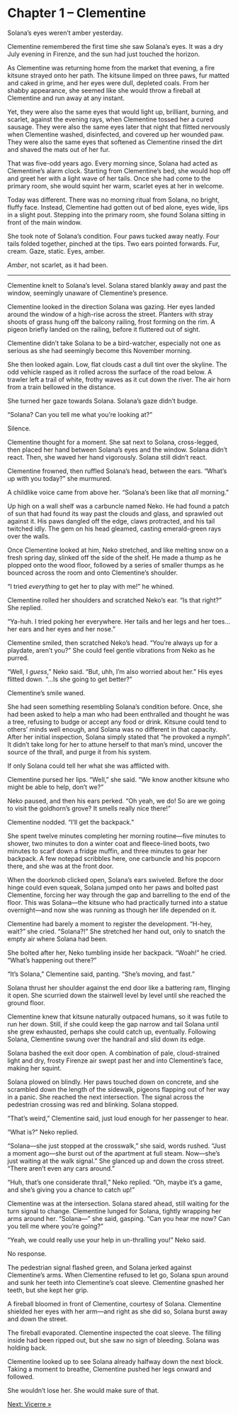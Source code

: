 # Chapter 1 – Clementine

Solana’s eyes weren’t amber yesterday.

Clementine remembered the first time she saw Solana’s eyes. It was a dry July evening in Firenze, and the sun had just touched the horizon.

As Clementine was returning home from the market that evening, a fire kitsune strayed onto her path. The kitsune limped on three paws, fur matted and caked in grime, and her eyes were dull, depleted coals. From her shabby appearance, she seemed like she would throw a fireball at Clementine and run away at any instant.

Yet, they were also the same eyes that would light up, brilliant, burning, and scarlet, against the evening rays, when Clementine tossed her a cured sausage. They were also the same eyes later that night that flitted nervously when Clementine washed, disinfected, and covered up her wounded paw. They were also the same eyes that softened as Clementine rinsed the dirt and shaved the mats out of her fur.

That was five-odd years ago. Every morning since, Solana had acted as Clementine’s alarm clock. Starting from Clementine’s bed, she would hop off and greet her with a light wave of her tails. Once she had come to the primary room, she would squint her warm, scarlet eyes at her in welcome.

Today was different. There was no morning ritual from Solana, no bright, fluffy face. Instead, Clementine had gotten out of bed alone, eyes wide, lips in a slight pout. Stepping into the primary room, she found Solana sitting in front of the main window.

She took note of Solana’s condition. Four paws tucked away neatly. Four tails folded together, pinched at the tips. Two ears pointed forwards. Fur, cream. Gaze, static. Eyes, amber.

_Amber_, not scarlet, as it had been.

---

Clementine knelt to Solana’s level. Solana stared blankly away and past the window, seemingly unaware of Clementine’s presence.

Clementine looked in the direction Solana was gazing. Her eyes landed around the window of a high-rise across the street. Planters with stray shoots of grass hung off the balcony railing, frost forming on the rim. A pigeon briefly landed on the railing, before it fluttered out of sight.

Clementine didn’t take Solana to be a bird-watcher, especially not one as serious as she had seemingly become this November morning.

She then looked again. Low, flat clouds cast a dull tint over the skyline. The odd vehicle rasped as it rolled across the surface of the road below. A trawler left a trail of white, frothy waves as it cut down the river. The air horn from a train bellowed in the distance.

She turned her gaze towards Solana. Solana’s gaze didn’t budge.

“Solana? Can you tell me what you’re looking at?”

Silence.

Clementine thought for a moment. She sat next to Solana, cross-legged, then placed her hand between Solana’s eyes and the window. Solana didn’t react. Then, she waved her hand vigorously. Solana still didn’t react.

Clementine frowned, then ruffled Solana’s head, between the ears. “What’s up with you today?” she murmured.

A childlike voice came from above her. “Solana’s been like that _all_ morning.”

Up high on a wall shelf was a carbuncle named Neko. He had found a patch of sun that had found its way past the clouds and glass, and sprawled out against it. His paws dangled off the edge, claws protracted, and his tail twitched idly. The gem on his head gleamed, casting emerald-green rays over the walls.

Once Clementine looked at him, Neko stretched, and like melting snow on a fresh spring day, slinked off the side of the shelf. He made a thump as he plopped onto the wood floor, followed by a series of smaller thumps as he bounced across the room and onto Clementine’s shoulder.

“I tried _everything_ to get her to play with me!” he whined.

Clementine rolled her shoulders and scratched Neko’s ear. “Is that right?” She replied.

“Ya-huh. I tried poking her everywhere. Her tails and her legs and her toes… her ears and her eyes and her nose.”

Clementine smiled, then scratched Neko’s head. “You’re always up for a playdate, aren’t you?” She could feel gentle vibrations from Neko as he purred.

“Well, I _guess_,” Neko said. “But, uhh, I’m also worried about her.” His eyes flitted down. “…Is she going to get better?”

Clementine’s smile waned.

She had seen something resembling Solana’s condition before. Once, she had been asked to help a man who had been enthralled and thought he was a tree, refusing to budge or accept any food or drink. Kitsune could tend to others’ minds well enough, and Solana was no different in that capacity. After her initial inspection, Solana simply stated that “he provoked a nymph”. It didn’t take long for her to attune herself to that man’s mind, uncover the source of the thrall, and purge it from his system.

If only Solana could tell her what she was afflicted with.

Clementine pursed her lips. “Well,” she said. “We know another kitsune who might be able to help, don’t we?”

Neko paused, and then his ears perked. “Oh yeah, we do! So are we going to visit the goldhorn’s grove? It smells really nice there!”

Clementine nodded. “I’ll get the backpack.”

She spent twelve minutes completing her morning routine—five minutes to shower, two minutes to don a winter coat and fleece-lined boots, two minutes to scarf down a fridge muffin, and three minutes to gear her backpack. A few notepad scribbles here, one carbuncle and his popcorn there, and she was at the front door.

When the doorknob clicked open, Solana’s ears swiveled. Before the door hinge could even squeak, Solana jumped onto her paws and bolted past Clementine, forcing her way through the gap and barrelling to the end of the floor. This was Solana—the kitsune who had practically turned into a statue overnight—and now she was running as though her life depended on it.

Clementine had barely a moment to register the development. “H-hey, wait?” she cried. “Solana?!” She stretched her hand out, only to snatch the empty air where Solana had been.

She bolted after her, Neko tumbling inside her backpack. “Woah!” he cried. “What’s happening out there?”

“It’s Solana,” Clementine said, panting. “She’s moving, and fast.”

Solana thrust her shoulder against the end door like a battering ram, flinging it open. She scurried down the stairwell level by level until she reached the ground floor.

Clementine knew that kitsune naturally outpaced humans, so it was futile to run her down. Still, if she could keep the gap narrow and tail Solana until she grew exhausted, perhaps she could catch up, eventually. Following Solana, Clementine swung over the handrail and slid down its edge.

Solana bashed the exit door open. A combination of pale, cloud-strained light and dry, frosty Firenze air swept past her and into Clementine’s face, making her squint.

Solana plowed on blindly. Her paws touched down on concrete, and she scrambled down the length of the sidewalk, pigeons flapping out of her way in a panic. She reached the next intersection. The signal across the pedestrian crossing was red and blinking. Solana stopped.

“That’s weird,” Clementine said, just loud enough for her passenger to hear.

“What is?” Neko replied.

“Solana—she just stopped at the crosswalk,” she said, words rushed. “Just a moment ago—she burst out of the apartment at full steam. Now—she’s just waiting at the walk signal.” She glanced up and down the cross street. “There aren’t even any cars around.”

“Huh, that’s one considerate thrall,” Neko replied. “Oh, maybe it’s a game, and she’s giving you a chance to catch up!”

Clementine was at the intersection. Solana stared ahead, still waiting for the turn signal to change. Clementine lunged for Solana, tightly wrapping her arms around her. “Solana—” she said, gasping. “Can you hear me now? Can you tell me where you’re going?”

“Yeah, we could really use your help in un-thralling you!” Neko said.

No response.

The pedestrian signal flashed green, and Solana jerked against Clementine’s arms. When Clementine refused to let go, Solana spun around and sunk her teeth into Clementine’s coat sleeve. Clementine gnashed her teeth, but she kept her grip.

A fireball bloomed in front of Clementine, courtesy of Solana. Clementine shielded her eyes with her arm—and right as she did so, Solana burst away and down the street.

The fireball evaporated. Clementine inspected the coat sleeve. The filling inside had been ripped out, but she saw no sign of bleeding. Solana was holding back.

Clementine looked up to see Solana already halfway down the next block. Taking a moment to breathe, Clementine pushed her legs onward and followed.

She wouldn’t lose her. She would make sure of that.

[Next: Vicerre »](2022-08-16_chapter-02-vicerre.md)
